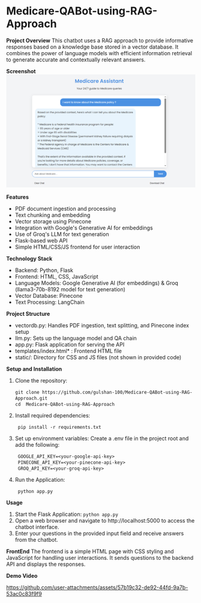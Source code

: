 # Medicare-QABot-using-RAG-Approach
**Project Overview**
This chatbot uses a RAG approach to provide informative responses based on a knowledge base stored in a vector database. It combines the power of language models with efficient information retrieval to generate accurate and contextually relevant answers.

**Screenshot**
![Sreenshot](https://github.com/gulshan-100/Medicare-QABot-using-RAG-Approach/blob/main/Screenshot.png)

**Features**
* PDF document ingestion and processing
* Text chunking and embedding
* Vector storage using Pinecone
* Integration with Google's Generative AI for embeddings
* Use of Groq's LLM for text generation
* Flask-based web API
* Simple HTML/CSS/JS frontend for user interaction

**Technology Stack**
* Backend: Python, Flask
* Frontend: HTML, CSS, JavaScript
* Language Models: Google Generative AI (for embeddings) & Groq (llama3-70b-8192 model for text generation)
* Vector Database: Pinecone
* Text Processing: LangChain

**Project Structure**
* vectordb.py: Handles PDF ingestion, text splitting, and Pinecone index setup
* llm.py: Sets up the language model and QA chain
* app.py: Flask application for serving the API
* templates/index.html* : Frontend HTML file
* static/: Directory for CSS and JS files (not shown in provided code)

**Setup and Installation**

1. Clone the repository:
    ```
    git clone https://github.com/gulshan-100/Medicare-QABot-using-RAG-Approach.git
    cd  Medicare-QABot-using-RAG-Approach
    ```
2. Install required dependencies:
   ```
    pip install -r requirements.txt
   ```
3. Set up environment variables: Create a .env file in the project root and add the following:
   ```
    GOOGLE_API_KEY=<your-google-api-key>
    PINECONE_API_KEY=<your-pinecone-api-key>
    GROQ_API_KEY=<your-groq-api-key>
   ```
4. Run the Application:
   ```
    python app.py
   ```
**Usage**
1. Start the Flask Application:
    ```python app.py```
2. Open a web browser and navigate to http://localhost:5000 to access the chatbot interface.
3. Enter your questions in the provided input field and receive answers from the chatbot.

**FrontEnd**
The frontend is a simple HTML page with CSS styling and JavaScript for handling user interactions. It sends questions to the backend API and displays the responses.

**Demo Video**

https://github.com/user-attachments/assets/57b19c32-de92-44fd-9a7b-53ac0c83f9f9



